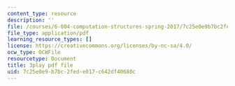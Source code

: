 ```yaml
---
content_type: resource
description: ''
file: /courses/6-004-computation-structures-spring-2017/7c25e0e9b7bc2fede017c642df40680c_LN0k-boDvOk.pdf
file_type: application/pdf
learning_resource_types: []
license: https://creativecommons.org/licenses/by-nc-sa/4.0/
ocw_type: OCWFile
resourcetype: Document
title: 3play pdf file
uid: 7c25e0e9-b7bc-2fed-e017-c642df40680c
---
```

